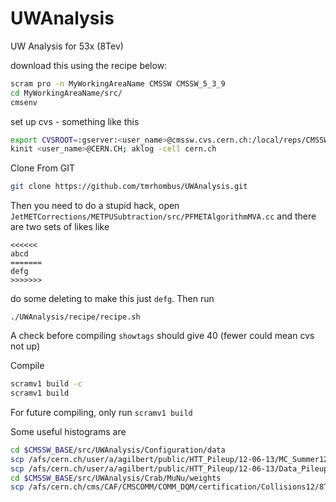 UWAnalysis
==========
UW Analysis for 53x (8Tev)


download this using the recipe below:

```bash
scram pro -n MyWorkingAreaName CMSSW CMSSW_5_3_9
cd MyWorkingAreaName/src/
cmsenv
```
set up cvs - something like this
```bash
export CVSROOT=:gserver:<user_name>@cmssw.cvs.cern.ch:/local/reps/CMSSW
kinit <user_name>@CERN.CH; aklog -cell cern.ch
```

Clone From GIT
```bash
git clone https://github.com/tmrhombus/UWAnalysis.git
```
Then you need to do a stupid hack, open ``JetMETCorrections/METPUSubtraction/src/PFMETAlgorithmMVA.cc`` and there are two sets of likes like

```
<<<<<<
abcd
=======
defg
>>>>>>>
```
do some deleting to make this just ``defg``.  Then run

```
./UWAnalysis/recipe/recipe.sh
```

A check before compiling ``showtags`` should give 40 (fewer could mean cvs not up)

Compile
```bash
scramv1 build -c
scramv1 build
```

For future compiling, only run ``scramv1 build``

Some useful histograms are
```bash
cd $CMSSW_BASE/src/UWAnalysis/Configuration/data
scp /afs/cern.ch/user/a/agilbert/public/HTT_Pileup/12-06-13/MC_Summer12_PU_S10-600bins.root .
scp /afs/cern.ch/user/a/agilbert/public/HTT_Pileup/12-06-13/Data_Pileup_2012_ReReco-600bins.root .
cd $CMSSW_BASE/src/UWAnalysis/Crab/MuNu/weights
scp /afs/cern.ch/cms/CAF/CMSCOMM/COMM_DQM/certification/Collisions12/8TeV/Reprocessing/Cert_190456-208686_8TeV_22Jan2013ReReco_Collisions12_JSON.txt .
```
